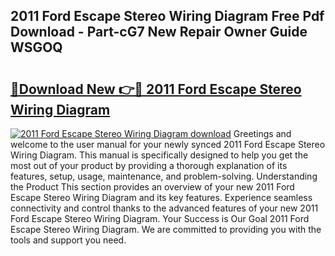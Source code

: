 ## 2011 Ford Escape Stereo Wiring Diagram Free Pdf Download - Part-cG7 New Repair Owner Guide WSGOQ

# <h2><a href="http://dfl6x4.blite.top/?on=2011+Ford+Escape+Stereo+Wiring+Diagram">🔗Download New 👉🔴 2011 Ford Escape Stereo Wiring Diagram</a></h2>

[![2011 Ford Escape Stereo Wiring Diagram download](https://i.imgur.com/lujVjoI.png)](http://dfl6x4.blite.top/?on=2011+Ford+Escape+Stereo+Wiring+Diagram)
Greetings and welcome to the user manual for your newly synced 2011 Ford Escape Stereo Wiring Diagram. This manual is specifically designed to help you get the most out of your product by providing a thorough explanation of its features, setup, usage, maintenance, and problem-solving. Understanding the Product This section provides an overview of your new 2011 Ford Escape Stereo Wiring Diagram and its key features. Experience seamless connectivity and control thanks to the advanced features of your new 2011 Ford Escape Stereo Wiring Diagram. Your Success is Our Goal 2011 Ford Escape Stereo Wiring Diagram. We are committed to providing you with the tools and support you need.
